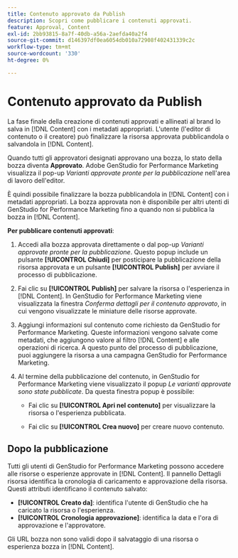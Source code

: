 ```yaml
---
title: Contenuto approvato da Publish
description: Scopri come pubblicare i contenuti approvati.
feature: Approval, Content
exl-id: 2bb93815-8a7f-40db-a56a-2aefda40a2f4
source-git-commit: d146397df0ea6054db010a72908f402431339c2c
workflow-type: tm+mt
source-wordcount: '330'
ht-degree: 0%

---
```


# Contenuto approvato da Publish

La fase finale della creazione di contenuti approvati e allineati al brand lo salva in [!DNL Content] con i metadati appropriati. L&#39;utente (l&#39;editor di contenuto o il creatore) può finalizzare la risorsa approvata pubblicandola o salvandola in [!DNL Content].

Quando tutti gli approvatori designati approvano una bozza, lo stato della bozza diventa **Approvato**. Adobe GenStudio for Performance Marketing visualizza il pop-up _Varianti approvate pronte per la pubblicazione_ nell&#39;area di lavoro dell&#39;editor.

È quindi possibile finalizzare la bozza pubblicandola in [!DNL Content] con i metadati appropriati. La bozza approvata non è disponibile per altri utenti di GenStudio for Performance Marketing fino a quando non si pubblica la bozza in [!DNL Content].

**Per pubblicare contenuti approvati**:

1. Accedi alla bozza approvata direttamente o dal pop-up _Varianti approvate pronte per la pubblicazione_. Questo popup include un pulsante **[!UICONTROL Chiudi]** per posticipare la pubblicazione della risorsa approvata e un pulsante **[!UICONTROL Publish]** per avviare il processo di pubblicazione.

1. Fai clic su **[!UICONTROL Publish]** per salvare la risorsa o l&#39;esperienza in [!DNL Content]. In GenStudio for Performance Marketing viene visualizzata la finestra _Conferma dettagli per il contenuto approvato_, in cui vengono visualizzate le miniature delle risorse approvate.

1. Aggiungi informazioni sul contenuto come richiesto da GenStudio for Performance Marketing. Queste informazioni vengono salvate come metadati, che aggiungono valore al filtro [!DNL Content] e alle operazioni di ricerca. A questo punto del processo di pubblicazione, puoi aggiungere la risorsa a una campagna GenStudio for Performance Marketing.

1. Al termine della pubblicazione del contenuto, in GenStudio for Performance Marketing viene visualizzato il popup _Le varianti approvate sono state pubblicate_. Da questa finestra popup è possibile:

   * Fai clic su **[!UICONTROL Apri nel contenuto]** per visualizzare la risorsa o l&#39;esperienza pubblicata.

   * Fai clic su **[!UICONTROL Crea nuovo]** per creare nuovo contenuto.

## Dopo la pubblicazione

Tutti gli utenti di GenStudio for Performance Marketing possono accedere alle risorse o esperienze approvate in [!DNL Content]. Il pannello Dettagli risorsa identifica la cronologia di caricamento e approvazione della risorsa. Questi attributi identificano il contenuto salvato:

* **[!UICONTROL Creato da]**: identifica l&#39;utente di GenStudio che ha caricato la risorsa o l&#39;esperienza.
* **[!UICONTROL Cronologia approvazione]**: identifica la data e l&#39;ora di approvazione e l&#39;approvatore.

Gli URL bozza non sono validi dopo il salvataggio di una risorsa o esperienza bozza in [!DNL Content].
